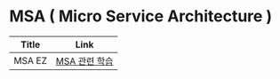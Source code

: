 # MSA ( Micro Service Architecture )

| Title | Link |  
| ------ | ------ |  
| MSA EZ | [MSA 관련 학습][MSAEZ_LINK] |  



[//]: # (These are reference links used in the body of this note and get stripped out when the markdown processor does its job. There is no need to format nicely because it shouldn't be seen. Thanks SO - http://stackoverflow.com/questions/4823468/store-comments-in-markdown-syntax)
   [MSAEZ_LINK]: <https://intro-kor.msaez.io/started/#%EC%A3%BC%EC%9A%94-features>
